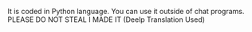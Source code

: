It is coded in Python language. You can use it outside of chat programs. 
PLEASE DO NOT STEAL I MADE IT
(Deelp Translation Used)
